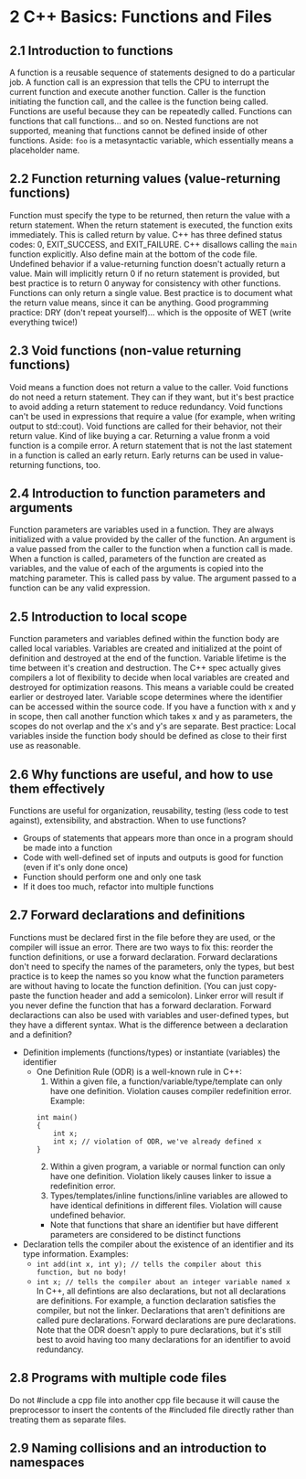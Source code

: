 # 2 C++ Basics: Functions and Files

## 2.1 Introduction to functions
A function is a reusable sequence of statements designed to do a particular job.
A function call is an expression that tells the CPU to interrupt the current function and execute another function. Caller is the function initiating the function call, and the callee is the function being called.
Functions are useful because they can be repeatedly called.
Functions can functions that call functions... and so on.
Nested functions are not supported, meaning that functions cannot be defined inside of other functions.
Aside: `foo` is a metasyntactic variable, which essentially means a placeholder name.

## 2.2 Function returning values (value-returning functions)
Function must specify the type to be returned, then return the value with a return statement. When the return statement is executed, the function exits immediately. This is called return by value.
C++ has three defined status codes: 0, EXIT_SUCCESS, and EXIT_FAILURE.
C++ disallows calling the `main` function explicitly. Also define main at the bottom of the code file.
Undefined behavior if a value-returning function doesn't actually return a value.
Main will implicitly return 0 if no return statement is provided, but best practice is to return 0 anyway for consistency with other functions.
Functions can only return a single value.
Best practice is to document what the return value means, since it can be anything.
Good programming practice: DRY (don't repeat yourself)... which is the opposite of WET (write everything twice!)

## 2.3 Void functions (non-value returning functions)
Void means a function does not return a value to the caller.
Void functions do not need a return statement. They can if they want, but it's best practice to avoid adding a return statement to reduce redundancy.
Void functions can't be used in expressions that require a value (for example, when writing output to std::cout).
Void functions are called for their behavior, not their return value. Kind of like buying a car.
Returning a value fronm a void function is a compile error.
A return statement that is not the last statement in a function is called an early return. Early returns can be used in value-returning functions, too.

## 2.4 Introduction to function parameters and arguments
Function parameters are variables used in a function. They are always initialized with a value provided by the caller of the function.
An argument is a value passed from the caller to the function when a function call is made.
When a function is called, parameters of the function are created as variables, and the value of each of the arguments is copied into the matching parameter. This is called pass by value.
The argument passed to a function can be any valid expression.

## 2.5 Introduction to local scope
Function parameters and variables defined within the function body are called local variables.
Variables are created and initialized at the point of definition and destroyed at the end of the function.
Variable lifetime is the time between it's creation and destruction.
The C++ spec actually gives compilers a lot of flexibility to decide when local variables are created and destroyed for optimization reasons. This means a variable could be created earlier or destroyed later.
Variable scope determines where the identifier can be accessed within the source code.
If you have a function with x and y in scope, then call another function which takes x and y as parameters, the scopes do not overlap and the x's and y's are separate.
Best practice: Local variables inside the function body should be defined as close to their first use as reasonable.

## 2.6 Why functions are useful, and how to use them effectively
Functions are useful for organization, reusability, testing (less code to test against), extensibility, and abstraction.
When to use functions?
- Groups of statements that appears more than once in a program should be made into a function
- Code with well-defined set of inputs and outputs is good for function (even if it's only done once)
- Function should perform one and only one task
- If it does too much, refactor into multiple functions

## 2.7 Forward declarations and definitions
Functions must be declared first in the file before they are used, or the compiler will issue an error. There are two ways to fix this: reorder the function definitions, or use a forward declaration. Forward declarations don't need to specify the names of the parameters, only the types, but best practice is to keep the names so you know what the function parameters are without having to locate the function definition. (You can just copy-paste the function header and add a semicolon).
Linker error will result if you never define the function that has a forward declaration.
Forward declaractions can also be used with variables and user-defined types, but they have a different syntax.
What is the difference between a declaration and a definition?
- Definition implements (functions/types) or instantiate (variables) the identifier
  - One Definition Rule (ODR) is a well-known rule in C++:
    1. Within a given file, a function/variable/type/template can only have one definition. Violation causes compiler redefinition error. Example:
    ```
    int main()
    {
        int x;
        int x; // violation of ODR, we've already defined x
    }
    ```
    2. Within a given program, a variable or normal function can only have one definition. Violation likely causes linker to issue a redefinition error.
    3. Types/templates/inline functions/inline variables are allowed to have identical definitions in different files. Violation will cause undefined behavior.
    - Note that functions that share an identifier but have different parameters are considered to be distinct functions
- Declaration tells the compiler about the existence of an identifier and its type information. Examples:
  - `int add(int x, int y); // tells the compiler about this function, but no body!`
  - `int x; // tells the compiler about an integer variable named x`
In C++, all defintions are also declarations, but not all declarations are definitions. For example, a function declaration satisfies the compiler, but not the linker. Declarations that aren't definitions are called pure declarations. Forward declarations are pure declarations.
Note that the ODR doesn't apply to pure declarations, but it's still best to avoid having too many declarations for an identifier to avoid redundancy.

## 2.8 Programs with multiple code files
Do not #include a cpp file into another cpp file because it will cause the preprocessor to insert the contents of the #included file directly rather than treating them as separate files.

## 2.9 Naming collisions and an introduction to namespaces
 